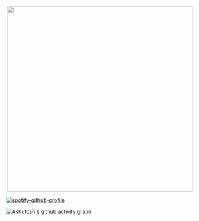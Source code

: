<div align="center">
<img src="https://github.com/NyedsonLorran/Nyedsonlorran/assets/105567534/634bb931-1ca7-4a95-a103-838a079ca829" width="500px" />
</div>

[![spotify-github-profile](https://spotify-github-profile.vercel.app/api/view?uid=6n7cn18l2trc0t63r60lh39f0&cover_image=true&theme=novatorem&show_offline=false&background_color=121212&interchange=false&bar_color=53b14f&bar_color_cover=false)](https://github.com/kittinan/spotify-github-profile)


[![Ashutosh's github activity graph](https://github-readme-activity-graph.vercel.app/graph?username=nyedsonlorran&color=ffffff&line=f5f5f5&point=00ff1e&area=true&hide_border=true)](https://github.com/ashutosh00710/github-readme-activity-graph)

 ## 
 

  
